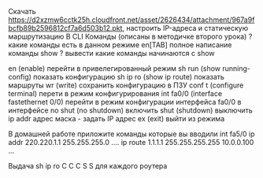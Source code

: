 Скачать https://d2xzmw6cctk25h.cloudfront.net/asset/2626434/attachment/967a9fbcfb89b2596812cf7a6d503b12.pkt, настроить IP-адреса и статическую маршрутизацию
В CLI
Команды (описаны в методичке второго урока)
? какие команды есть в данном режиме
en[TAB] полное написание команды
show ? вывести какие команды начинаются с show

en (enable) перейти в привелегированный режим
sh run (show running-config) показать конфигурацию
sh ip ro (show ip route) показать маршруты
wr (write) сохранить конфигурацию в ПЗУ
conf t (configure terminal) перети в режим конфигурирования
int fa0/0 (interface fastethernet 0/0) перейти в режим конфигурации интерфейса fa0/0
в интерфейсе
no shut (no shutdown) включить
shut (shutdown) выключить
ip addr адрес маска - задать IP адрес
ex (exit) выйти из режима

В домашней работе
приложите команды которые вы вводили
int fa5/0
ip addr 220.220.1.1 255.255.255.0
....
ip route 1.1.1.1 255.255.255.255 10.0.0.100
...

Выдача sh ip ro
C
C
C
S
S
для каждого роутера